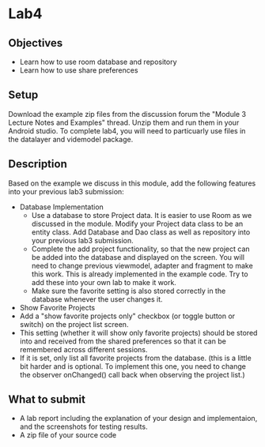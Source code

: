 # Lab4
## Objectives
- Learn how to use room database and repository
- Learn how to use share preferences
## Setup
Download the example zip files from the discussion forum the "Module 3 Lecture Notes and Examples" thread. Unzip them and run them in your Android studio. To complete lab4, you will need to particuarly use files in the datalayer and videmodel package.  
## Description
Based on the example we discuss in this module, add the following features into your previous lab3 submission:
- Database Implementation
  - Use a database to store Project data. It is easier to use Room as we discussed in the module. Modify your Project data class to be an entity class. Add Database and Dao class as well as repository into your previous lab3 submission. 
  - Complete the add project functionality, so that the new project can be added into the database and displayed on the screen. You will need to change previous viewmodel, adapter and fragment to make this work. This is already implemented in the example code. Try to add these into your own lab to make it work.
  - Make sure the favorite setting is also stored correctly in the database whenever the user changes it. 
- Show Favorite Projects
 - Add a "show favorite projects only" checkbox (or toggle button or switch) on the project list screen.
 - This setting (whether it will show only favorite projects) should be stored into and received from the shared preferences so that it can be remembered across different sessions.
 - If it is set, only list all favorite projects from the database. (this is a little bit harder and is optional. To implement this one, you need to change the observer onChanged() call back when observing the project list.)
## What to submit
- A lab report including the explanation of your design and implementaion, and the screenshots for testing results.
- A zip file of your source code
